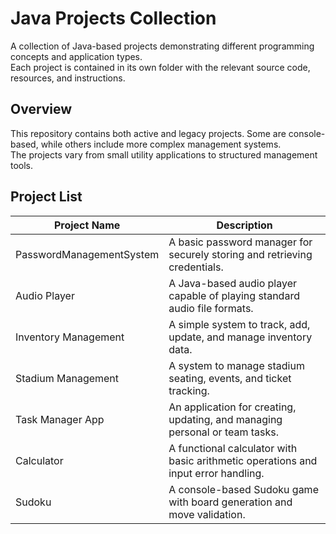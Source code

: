 # Java Projects Collection

A collection of Java-based projects demonstrating different programming concepts and application types.  
Each project is contained in its own folder with the relevant source code, resources, and instructions.

## Overview
This repository contains both active and legacy projects. Some are console-based, while others include more complex management systems.  
The projects vary from small utility applications to structured management tools.

## Project List

| Project Name              | Description                                                                                
|---------------------------|----------------------------------------------------------------------------------------------|
| PasswordManagementSystem  | A basic password manager for securely storing and retrieving credentials.                   | 
| Audio Player              | A Java-based audio player capable of playing standard audio file formats.                   | 
| Inventory Management      | A simple system to track, add, update, and manage inventory data.                            | 
| Stadium Management        | A system to manage stadium seating, events, and ticket tracking.                             | 
| Task Manager App          | An application for creating, updating, and managing personal or team tasks.                  |
| Calculator                | A functional calculator with basic arithmetic operations and input error handling.           | 
| Sudoku                    | A console-based Sudoku game with board generation and move validation.                       | 
